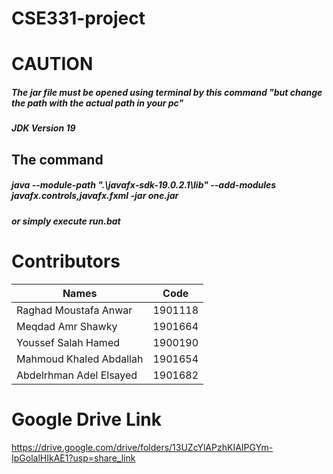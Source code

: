 #                                         CSE331-project
# CAUTION
##### The jar file must be opened using terminal by this command "but change the path with the actual path in your pc"
##### JDK Version 19
## The command
##### java --module-path ".\javafx-sdk-19.0.2.1\lib" --add-modules javafx.controls,javafx.fxml -jar one.jar
##### or simply execute run.bat

# Contributors 
| Names | Code |
| ------ | ------ |
| Raghad Moustafa Anwar | 1901118 |
| Meqdad Amr Shawky | 1901664 |
| Youssef Salah Hamed | 1900190 |
| Mahmoud Khaled Abdallah | 1901654 |
| Abdelrhman Adel Elsayed | 1901682 |

# Google Drive Link
https://drive.google.com/drive/folders/13UZcYlAPzhKIAIPGYm-IpGolalHIkAE1?usp=share_link
